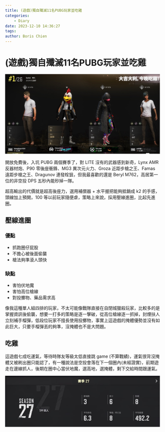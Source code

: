 ```yaml
---
title: (遊戲)獨自殲滅11名PUBG玩家並吃雞
categories:
    - Diary
date: 2023-12-10 14:36:27
tags:
author: Boris Chien
---
```


# (遊戲)獨自殲滅11名PUBG玩家並吃雞
![](/images/pubg/pro.jpg)


開放免費後，入坑 PUBG 兩個賽季了，對 LITE 沒有的武器感到新奇，Lynx AMR 反器材炮、P90 零後座衝鋒、MG3 異次元火力、Groza 近距步槍之王、Famas 遠距步槍之王、Dragunov 連發栓狙，但我最喜歡的還是 Beryl M762，高居第一位的非空投 DPS 五秒內能秒掉一隊。

超高輸出的代價就是超高後座力，選用補償器 + 水平握把能夠抵銷成 k2 的手感，頭線加上預開，100 等以前玩家隨便虐，策略上來說，採用壓線進圈，比起先進圈。


## 壓線進圈

### 優點
* 抓跑圈仔屁股
* 不擔心被後面偷襲
* 槍法夠準滾人頭快


### 缺點
* 害怕伏地魔
* 害怕高位槍線
* 對投擲物、藥品需求高

像我這種單人組四排的玩家，不太可能像戰隊直接在自閉城獵殺玩家，比較多的是掌握資訊後偷襲，想要一打多的策略是逐一擊破，從高位槍線逐一抓掉，封煙扶人立刻補手榴彈，低段位玩家不擅長使用投擲物，事實上這遊戲的掩體優勢並沒有如此巨大，只要手榴彈丟的夠準，沒掩體也不是大問題。

## 吃雞
這遊戲七成吃運氣，等待時隊友等級太低直接跳 game (不算戰績)，運氣很背沒掩體又被刷出圈只能認了，有一種說法是空投會落在下一個圈內(未經證實)，前期遊走在邊線抓人，後期在圈中心當伏地魔，選高地，選掩體，剩下交給時間跟運氣。

![](/images/pubg/season-stat-27.jpg)
